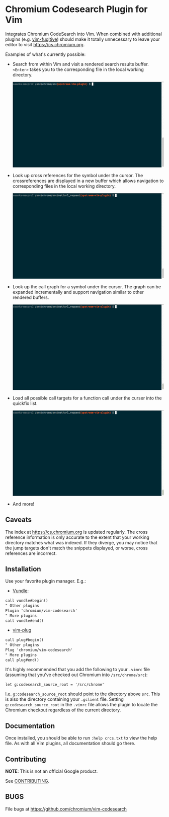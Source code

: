 Chromium Codesearch Plugin for Vim
==================================

Integrates Chromium CodeSearch into Vim. When combined with additional plugins
(e.g. [vim-fugitive](https://github.com/tpope/vim-fugitive)) should make it
totally unnecessary to leave your editor to visit https://cs.chromium.org.

Examples of what's currently possible:

* Search from within Vim and visit a rendered search results buffer. `<Enter>`
  takes you to the corresponding file in the local working directory.

  ![screencast](resources/searching.gif)

* Look up cross references for the symbol under the cursor. The crossreferences
  are displayed in a new buffer which allows navigation to corresponding files
  in the local working directory.

  ![screencast](resources/xrefs.gif)

* Look up the call graph for a symbol under the cursor. The graph can be
  expanded incrementally and support navigation similar to other rendered
  buffers.

  ![screencast](resources/calls.gif)

* Load all possible call targets for a function call under the curser into the
  quickfix list.

  ![screencast](resources/tour-targets.gif)

* And more!

Caveats
-------

The index at https://cs.chromium.org is updated regularly. The cross reference
information is only accurate to the extent that your working directory matches
what was indexed. If they diverge, you may notice that the jump targets don't
match the snippets displayed, or worse, cross references are incorrect.

Installation
------------

Use your favorite plugin manager. E.g.:

* [Vundle](https://github.com/VundleVim/Vundle.vim):

```viml
call vundle#begin()
" Other plugins
Plugin 'chromium/vim-codesearch'
" More plugins
call vundle#end()
```

* [vim-plug](https://github.com/junegunn/vim-plug)

```viml
call plug#begin()
" Other plugins
Plug 'chromium/vim-codesearch'
" More plugins
call plug#end()
```

It's highly recommended that you add the following to your `.vimrc` file
(assuming that you've checked out Chromium into `/src/chrome/src`):

```viml
let g:codesearch_source_root = '/src/chrome'
```

I.e. `g:codesearch_source_root` should point to the directory above `src`. This
is also the directory containing your `.gclient` file. Setting
`g:codesearch_source_root` in the `.vimrc` file allows the plugin to locate the
Chromium checkout regardless of the current directory.


Documentation
-------------

Once installed, you should be able to run `:help crcs.txt` to view the help
file. As with all Vim plugins, all documentation should go there.

Contributing
------------

**NOTE**: This is not an official Google product.

See [CONTRIBUTING](./CONTRIBUTING.md).

BUGS
----

File bugs at https://github.com/chromium/vim-codesearch

